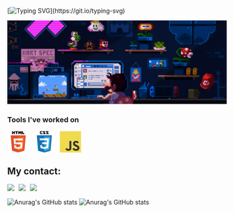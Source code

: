 [![Typing SVG](https://readme-typing-svg.demolab.com?font=Fira+Code&weight=900&size=25&pause=1000&width=660&lines=Hello+world+I'm+Gabriel%2C+a+front-end+developer+!)](https://git.io/typing-svg)

<img src="https://github.com/GGabrielms/GGabrielms/blob/main/Mario.gif">

### Tools I've worked on
  
<div style="display: flex; gap: 10px; align-items: center;">
  <img src="https://github.com/devicons/devicon/blob/master/icons/html5/html5-original-wordmark.svg" style="width:50px; height:auto;" />
  <img src="https://github.com/devicons/devicon/blob/master/icons/css3/css3-original-wordmark.svg" style="width:50px;heifht:auto;" />
  <img src="https://github.com/devicons/devicon/blob/master/icons/javascript/javascript-original.svg" style="width:50px;heifht:auto;" />
</div>  

## My contact:
<div style="display: flex; gap: 10px; align-items: center;">
  <a href="https://www.linkedin.com/in/gabriel-martins-744159227/" target="_blank">
    <img src="https://img.shields.io/badge/linkedin-%230077B5.svg?style=for-the-badge&logo=linkedin&logoColor=white" style="height:30px; width:auto;" />
  </a> 
  <a href="https://www.instagram.com/martinsgabriel123/" target="_blank">
    <img src="https://img.shields.io/badge/Instagram-%23E4405F.svg?style=for-the-badge&logo=Instagram&logoColor=white" style="height:30px; width:auto;" />
  </a>
  <! --here the process of converting characters with special meaning in HTML into their equivalent character entities was used -->
  <a href="mailto:&#109;&#97;&#114;&#116;&#105;&#110;&#115;&#103;&#97;&#98;&#114;&#105;&#101;&#108;&#119;&#111;&#108;&#102;&#64;&#103;&#109;&#97;&#105;&#108;&#46;&#99;&#111;&#109;">
    <img src="https://img.shields.io/badge/Gmail-D14836?style=for-the-badge&logo=gmail&logoColor=white" style="height:30px; width:auto;" />
  </a>
</div>

![Anurag's GitHub stats](https://github-readme-stats.vercel.app/api?username=GGabrielms&show_icons=true&theme=algolia  )
![Anurag's GitHub stats](https://github-readme-stats.vercel.app/api/top-langs/?username=GGabrielms&layout=compact&langs_count=7&theme=highcontrast_)





  
